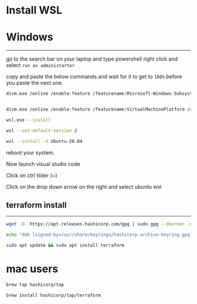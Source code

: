 # Install WSL
# Windows
---

go to the search bar on your laptop and type powershell right click and select `run as administartor`

copy and paste the below commands and wait for it to get to `100%` before you paste the next one. 

```bash
dism.exe /online /enable-feature /featurename:Microsoft-Windows-Subsystem-Linux /all /norestart
```

```bash

dism.exe /online /enable-feature /featurename:VirtualMachinePlatform /all /norestart
```


```bash
wsl.exe --install
```


```bash
wsl --set-default-version 2
```

```bash
wsl --install -d Ubuntu-20.04
```

reboot your system.

Now launch visual studio code

Click on ctrl tilder (~)

Click on the drop down arrow on the right and select ubuntu wsl


## terraform install
---
```bash
wget -O- https://apt.releases.hashicorp.com/gpg | sudo gpg --dearmor -o /usr/share/keyrings/hashicorp-archive-keyring.gpg

```

```bash
echo "deb [signed-by=/usr/share/keyrings/hashicorp-archive-keyring.gpg] https://apt.releases.hashicorp.com $(lsb_release -cs) main" | sudo tee /etc/apt/sources.list.d/hashicorp.list

```
```bash
sudo apt update && sudo apt install terraform
```


# mac users
```bash
brew tap hashicorp/tap
```

```bash
brew install hashicorp/tap/terraform
```

